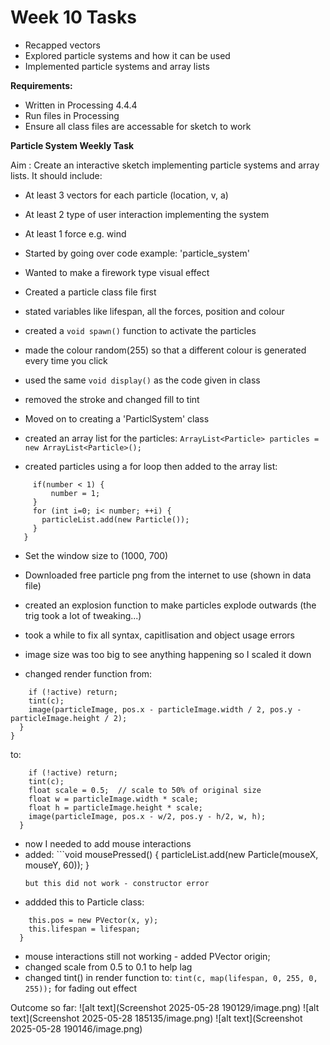 # Week 10 Tasks
- Recapped vectors
- Explored particle systems and how it can be used
- Implemented particle systems and array lists 


**Requirements:**

- Written in Processing 4.4.4
- Run files in Processing
- Ensure all class files are accessable for sketch to work


**Particle System Weekly Task**

Aim : Create an interactive sketch implementing particle systems and array lists. It should include:

- At least 3 vectors for each particle (location, v, a)
- At least 2 type of user interaction implementing the system
- At least 1 force e.g. wind


- Started by going over code example: 'particle_system'
- Wanted to make a firework type visual effect

- Created a particle class file first
- stated variables like lifespan, all the forces, position and colour
- created a ```void spawn()``` function to activate the particles
- made the colour random(255) so that a different colour is generated every time you click
- used the same ```void display()``` as the code given in class
- removed the stroke and changed fill to tint


- Moved on to creating a 'ParticlSystem' class
- created an array list for the particles:
```ArrayList<Particle> particles = new ArrayList<Particle>();```
- created particles using a for loop then added to the array list:

```particleSpawner(int number) {
     if(number < 1) {
         number = 1;
     }
     for (int i=0; i< number; ++i) {
       particleList.add(new Particle());
     }
   }
```


- Set the window size to (1000, 700)
- Downloaded free particle png from the internet to use (shown in data file)
- created an explosion function to make particles explode outwards (the trig took a lot of tweaking...)
- took a while to fix all syntax, capitlisation and object usage errors

- image size was too big to see anything happening so I scaled it down
- changed render function from: 
```void render() {
    if (!active) return;
    tint(c);
    image(particleImage, pos.x - particleImage.width / 2, pos.y - particleImage.height / 2);
  }
}
```

to: 

```void render() {
    if (!active) return;
    tint(c);
    float scale = 0.5;  // scale to 50% of original size
    float w = particleImage.width * scale;
    float h = particleImage.height * scale;
    image(particleImage, pos.x - w/2, pos.y - h/2, w, h);
  }
```

- now I needed to add mouse interactions 
- added: ```void mousePressed() {
    particleList.add(new Particle(mouseX, mouseY, 60));
  }
  ``` 
  but this did not work - constructor error

- addded this to Particle class: 
```Particle(float x, float y, int lifespan) {
    this.pos = new PVector(x, y);
    this.lifespan = lifespan;
  }
```
- mouse interactions still not working - added PVector origin;
- changed scale from 0.5 to 0.1 to help lag 
- changed tint() in render function to: ```tint(c, map(lifespan, 0, 255, 0, 255));``` for fading out effect

Outcome so far:
![alt text](Screenshot 2025-05-28 190129/image.png)
![alt text](Screenshot 2025-05-28 185135/image.png)
![alt text](Screenshot 2025-05-28 190146/image.png)

